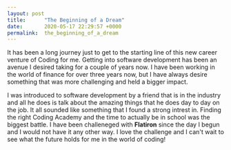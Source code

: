 ```yaml
---
layout: post
title:      "The Beginning of a Dream"
date:       2020-05-17 22:29:57 +0000
permalink:  the_beginning_of_a_dream
---
```



It has been a long journey just to get to the starting line of this new career venture of Coding for me. Getting into software development has been an avenue  I desired taking for a couple of years now. I have been working in the world of finance for over three years now, but I have always desire something that was more challenging and held a bigger impact. 

I was introduced to software development by a friend that is in the industry and all he does is talk about the amazing things that he does day to day on the job. It all sounded like something that I found a strong intrest in. Finding the right Coding Academy and the time to actually be in school was the biggest battle. I have been challeneged with **Flatiron** since the day I begun and I would not have it any other way. I love the challenge and I can't wait to see what the future holds for me in the world of coding!
